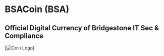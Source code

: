 BSACoin (BSA)
=============

## Official Digital Currency of Bridgestone IT Sec & Compliance

[![Coin Logo](https://github.com/signat/bsacoin/src/qt/res/icons/bitcoin.png)]

